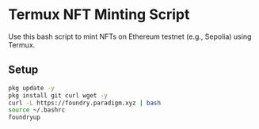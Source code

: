 # Termux NFT Minting Script

Use this bash script to mint NFTs on Ethereum testnet (e.g., Sepolia) using Termux.

## Setup

```bash
pkg update -y
pkg install git curl wget -y
curl -L https://foundry.paradigm.xyz | bash
source ~/.bashrc
foundryup
